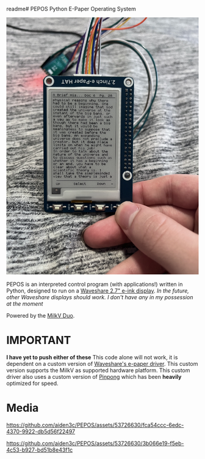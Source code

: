 readme# PEPOS
Python E-Paper Operating System

![Reader](docs/reader.jpg)

PEPOS is an interpreted control program (with applications!) written in Python, designed to run on a [Waveshare 2.7" e-ink display](https://www.waveshare.com/2.7inch-e-paper-hat.htm).
*In the future, other Waveshare displays should work. I don't have any in my possession at the moment*

Powered by the [MilkV Duo](https://milkv.io/docs/duo/overview).

# IMPORTANT
**I have yet to push either of these**
This code alone will not work, it is dependent on a custom version of [Waveshare's e-paper driver](https://github.com/waveshareteam/e-Paper). This custom version supports the MilkV as supported hardware platform.
This custom driver also uses a custom version of [Pinpong](https://pypi.org/project/pinpong/) which has been **heavily** optimized for speed.

# Media


https://github.com/aiden3c/PEPOS/assets/53726630/fca54ccc-6edc-4370-9922-db5d56f22497



https://github.com/aiden3c/PEPOS/assets/53726630/3b066e19-f5eb-4c53-b927-bd51b8e43f1c

